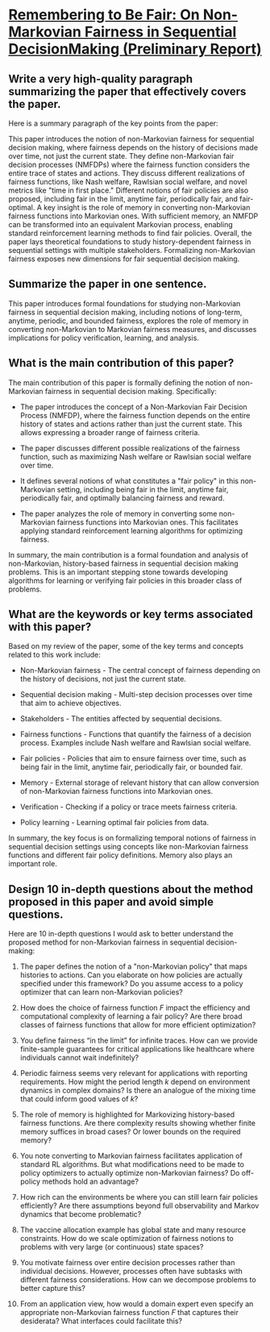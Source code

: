 # [Remembering to Be Fair: On Non-Markovian Fairness in Sequential   DecisionMaking (Preliminary Report)](https://arxiv.org/abs/2312.04772)

## Write a very high-quality paragraph summarizing the paper that effectively covers the paper.

 Here is a summary paragraph of the key points from the paper:

This paper introduces the notion of non-Markovian fairness for sequential decision making, where fairness depends on the history of decisions made over time, not just the current state. They define non-Markovian fair decision processes (NMFDPs) where the fairness function considers the entire trace of states and actions. They discuss different realizations of fairness functions, like Nash welfare, Rawlsian social welfare, and novel metrics like "time in first place." Different notions of fair policies are also proposed, including fair in the limit, anytime fair, periodically fair, and fair-optimal. A key insight is the role of memory in converting non-Markovian fairness functions into Markovian ones. With sufficient memory, an NMFDP can be transformed into an equivalent Markovian process, enabling standard reinforcement learning methods to find fair policies. Overall, the paper lays theoretical foundations to study history-dependent fairness in sequential settings with multiple stakeholders. Formalizing non-Markovian fairness exposes new dimensions for fair sequential decision making.


## Summarize the paper in one sentence.

 This paper introduces formal foundations for studying non-Markovian fairness in sequential decision making, including notions of long-term, anytime, periodic, and bounded fairness, explores the role of memory in converting non-Markovian to Markovian fairness measures, and discusses implications for policy verification, learning, and analysis.


## What is the main contribution of this paper?

 The main contribution of this paper is formally defining the notion of non-Markovian fairness in sequential decision making. Specifically:

- The paper introduces the concept of a Non-Markovian Fair Decision Process (NMFDP), where the fairness function depends on the entire history of states and actions rather than just the current state. This allows expressing a broader range of fairness criteria.

- The paper discusses different possible realizations of the fairness function, such as maximizing Nash welfare or Rawlsian social welfare over time.

- It defines several notions of what constitutes a "fair policy" in this non-Markovian setting, including being fair in the limit, anytime fair, periodically fair, and optimally balancing fairness and reward.

- The paper analyzes the role of memory in converting some non-Markovian fairness functions into Markovian ones. This facilitates applying standard reinforcement learning algorithms for optimizing fairness.

In summary, the main contribution is a formal foundation and analysis of non-Markovian, history-based fairness in sequential decision making problems. This is an important stepping stone towards developing algorithms for learning or verifying fair policies in this broader class of problems.


## What are the keywords or key terms associated with this paper?

 Based on my review of the paper, some of the key terms and concepts related to this work include:

- Non-Markovian fairness - The central concept of fairness depending on the history of decisions, not just the current state. 

- Sequential decision making - Multi-step decision processes over time that aim to achieve objectives.

- Stakeholders - The entities affected by sequential decisions.

- Fairness functions - Functions that quantify the fairness of a decision process. Examples include Nash welfare and Rawlsian social welfare.  

- Fair policies - Policies that aim to ensure fairness over time, such as being fair in the limit, anytime fair, periodically fair, or bounded fair.

- Memory - External storage of relevant history that can allow conversion of non-Markovian fairness functions into Markovian ones.

- Verification - Checking if a policy or trace meets fairness criteria.  

- Policy learning - Learning optimal fair policies from data.

In summary, the key focus is on formalizing temporal notions of fairness in sequential decision settings using concepts like non-Markovian fairness functions and different fair policy definitions. Memory also plays an important role.


## Design 10 in-depth questions about the method proposed in this paper and avoid simple questions.

 Here are 10 in-depth questions I would ask to better understand the proposed method for non-Markovian fairness in sequential decision-making:

1. The paper defines the notion of a "non-Markovian policy" that maps histories to actions. Can you elaborate on how policies are actually specified under this framework? Do you assume access to a policy optimizer that can learn non-Markovian policies? 

2. How does the choice of fairness function $F$ impact the efficiency and computational complexity of learning a fair policy? Are there broad classes of fairness functions that allow for more efficient optimization?

3. You define fairness “in the limit” for infinite traces. How can we provide finite-sample guarantees for critical applications like healthcare where individuals cannot wait indefinitely? 

4. Periodic fairness seems very relevant for applications with reporting requirements. How might the period length $k$ depend on environment dynamics in complex domains? Is there an analogue of the mixing time that could inform good values of $k$?

5. The role of memory is highlighted for Markovizing history-based fairness functions. Are there complexity results showing whether finite memory suffices in broad cases? Or lower bounds on the required memory?

6. You note converting to Markovian fairness facilitates application of standard RL algorithms. But what modifications need to be made to policy optimizers to actually optimize non-Markovian fairness? Do off-policy methods hold an advantage?

7. How rich can the environments be where you can still learn fair policies efficiently? Are there assumptions beyond full observability and Markov dynamics that become problematic?

8. The vaccine allocation example has global state and many resource constraints. How do we scale optimization of fairness notions to problems with very large (or continuous) state spaces? 

9. You motivate fairness over entire decision processes rather than individual decisions. However, processes often have subtasks with different fairness considerations. How can we decompose problems to better capture this?

10. From an application view, how would a domain expert even specify an appropriate non-Markovian fairness function $F$ that captures their desiderata? What interfaces could facilitate this?
